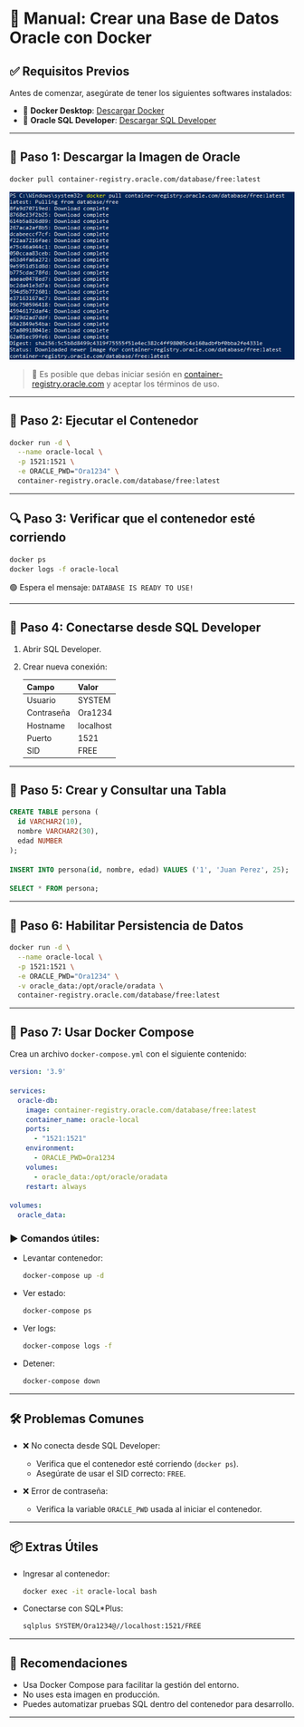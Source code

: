 
# 📘 Manual: Crear una Base de Datos Oracle con Docker

## ✅ Requisitos Previos

Antes de comenzar, asegúrate de tener los siguientes softwares instalados:

- 🔧 **Docker Desktop**: [Descargar Docker](https://www.docker.com/products/docker-desktop)
- 🧠 **Oracle SQL Developer**: [Descargar SQL Developer](https://www.oracle.com/database/sqldeveloper/technologies/download)

---

## 🐳 Paso 1: Descargar la Imagen de Oracle

```bash
docker pull container-registry.oracle.com/database/free:latest
```
![Terminal descarga de imagen de docker](imagenes/img1.png)

> 🔐 Es posible que debas iniciar sesión en [container-registry.oracle.com](https://container-registry.oracle.com) y aceptar los términos de uso.

---

## 🚀 Paso 2: Ejecutar el Contenedor

```bash
docker run -d \
  --name oracle-local \
  -p 1521:1521 \
  -e ORACLE_PWD="Ora1234" \
  container-registry.oracle.com/database/free:latest
```

---

## 🔍 Paso 3: Verificar que el contenedor esté corriendo

```bash
docker ps
docker logs -f oracle-local
```

🟢 Espera el mensaje: `DATABASE IS READY TO USE!`

---

## 🧩 Paso 4: Conectarse desde SQL Developer

1. Abrir SQL Developer.
2. Crear nueva conexión:

   | Campo           | Valor        |
   |------------------|-------------|
   | Usuario         | SYSTEM       |
   | Contraseña      | Ora1234      |
   | Hostname        | localhost    |
   | Puerto          | 1521         |
   | SID             | FREE         |

---

## 🧾 Paso 5: Crear y Consultar una Tabla

```sql
CREATE TABLE persona (
  id VARCHAR2(10),
  nombre VARCHAR2(30),
  edad NUMBER
);

INSERT INTO persona(id, nombre, edad) VALUES ('1', 'Juan Perez', 25);

SELECT * FROM persona;
```

---

## 💾 Paso 6: Habilitar Persistencia de Datos

```bash
docker run -d \
  --name oracle-local \
  -p 1521:1521 \
  -e ORACLE_PWD="Ora1234" \
  -v oracle_data:/opt/oracle/oradata \
  container-registry.oracle.com/database/free:latest
```

---

## 📄 Paso 7: Usar Docker Compose

Crea un archivo `docker-compose.yml` con el siguiente contenido:

```yaml
version: '3.9'

services:
  oracle-db:
    image: container-registry.oracle.com/database/free:latest
    container_name: oracle-local
    ports:
      - "1521:1521"
    environment:
      - ORACLE_PWD=Ora1234
    volumes:
      - oracle_data:/opt/oracle/oradata
    restart: always

volumes:
  oracle_data:
```

### ▶️ Comandos útiles:

- Levantar contenedor:

  ```bash
  docker-compose up -d
  ```

- Ver estado:

  ```bash
  docker-compose ps
  ```

- Ver logs:

  ```bash
  docker-compose logs -f
  ```

- Detener:

  ```bash
  docker-compose down
  ```

---

## 🛠 Problemas Comunes

- ❌ No conecta desde SQL Developer:
  - Verifica que el contenedor esté corriendo (`docker ps`).
  - Asegúrate de usar el SID correcto: `FREE`.

- ❌ Error de contraseña:
  - Verifica la variable `ORACLE_PWD` usada al iniciar el contenedor.

---

## 📦 Extras Útiles

- Ingresar al contenedor:

  ```bash
  docker exec -it oracle-local bash
  ```

- Conectarse con SQL*Plus:

  ```bash
  sqlplus SYSTEM/Ora1234@//localhost:1521/FREE
  ```

---

## 🧠 Recomendaciones

- Usa Docker Compose para facilitar la gestión del entorno.
- No uses esta imagen en producción.
- Puedes automatizar pruebas SQL dentro del contenedor para desarrollo.

---

